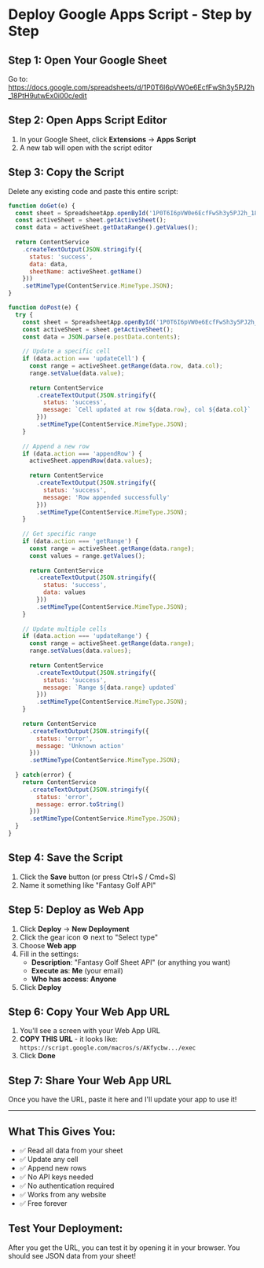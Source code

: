 # Deploy Google Apps Script - Step by Step

## Step 1: Open Your Google Sheet
Go to: https://docs.google.com/spreadsheets/d/1P0T6I6pVW0e6EcfFwSh3y5PJ2h_18PtH9utwEx0i00c/edit

## Step 2: Open Apps Script Editor
1. In your Google Sheet, click **Extensions** → **Apps Script**
2. A new tab will open with the script editor

## Step 3: Copy the Script
Delete any existing code and paste this entire script:

```javascript
function doGet(e) {
  const sheet = SpreadsheetApp.openById('1P0T6I6pVW0e6EcfFwSh3y5PJ2h_18PtH9utwEx0i00c');
  const activeSheet = sheet.getActiveSheet();
  const data = activeSheet.getDataRange().getValues();
  
  return ContentService
    .createTextOutput(JSON.stringify({
      status: 'success',
      data: data,
      sheetName: activeSheet.getName()
    }))
    .setMimeType(ContentService.MimeType.JSON);
}

function doPost(e) {
  try {
    const sheet = SpreadsheetApp.openById('1P0T6I6pVW0e6EcfFwSh3y5PJ2h_18PtH9utwEx0i00c');
    const activeSheet = sheet.getActiveSheet();
    const data = JSON.parse(e.postData.contents);
    
    // Update a specific cell
    if (data.action === 'updateCell') {
      const range = activeSheet.getRange(data.row, data.col);
      range.setValue(data.value);
      
      return ContentService
        .createTextOutput(JSON.stringify({
          status: 'success',
          message: `Cell updated at row ${data.row}, col ${data.col}`
        }))
        .setMimeType(ContentService.MimeType.JSON);
    }
    
    // Append a new row
    if (data.action === 'appendRow') {
      activeSheet.appendRow(data.values);
      
      return ContentService
        .createTextOutput(JSON.stringify({
          status: 'success',
          message: 'Row appended successfully'
        }))
        .setMimeType(ContentService.MimeType.JSON);
    }
    
    // Get specific range
    if (data.action === 'getRange') {
      const range = activeSheet.getRange(data.range);
      const values = range.getValues();
      
      return ContentService
        .createTextOutput(JSON.stringify({
          status: 'success',
          data: values
        }))
        .setMimeType(ContentService.MimeType.JSON);
    }
    
    // Update multiple cells
    if (data.action === 'updateRange') {
      const range = activeSheet.getRange(data.range);
      range.setValues(data.values);
      
      return ContentService
        .createTextOutput(JSON.stringify({
          status: 'success',
          message: `Range ${data.range} updated`
        }))
        .setMimeType(ContentService.MimeType.JSON);
    }
    
    return ContentService
      .createTextOutput(JSON.stringify({
        status: 'error',
        message: 'Unknown action'
      }))
      .setMimeType(ContentService.MimeType.JSON);
      
  } catch(error) {
    return ContentService
      .createTextOutput(JSON.stringify({
        status: 'error',
        message: error.toString()
      }))
      .setMimeType(ContentService.MimeType.JSON);
  }
}
```

## Step 4: Save the Script
1. Click the **Save** button (or press Ctrl+S / Cmd+S)
2. Name it something like "Fantasy Golf API"

## Step 5: Deploy as Web App
1. Click **Deploy** → **New Deployment**
2. Click the gear icon ⚙️ next to "Select type"
3. Choose **Web app**
4. Fill in the settings:
   - **Description**: "Fantasy Golf Sheet API" (or anything you want)
   - **Execute as**: **Me** (your email)
   - **Who has access**: **Anyone**
5. Click **Deploy**

## Step 6: Copy Your Web App URL
1. You'll see a screen with your Web App URL
2. **COPY THIS URL** - it looks like:
   `https://script.google.com/macros/s/AKfycbw.../exec`
3. Click **Done**

## Step 7: Share Your Web App URL
Once you have the URL, paste it here and I'll update your app to use it!

---

## What This Gives You:
- ✅ Read all data from your sheet
- ✅ Update any cell
- ✅ Append new rows
- ✅ No API keys needed
- ✅ No authentication required
- ✅ Works from any website
- ✅ Free forever

## Test Your Deployment:
After you get the URL, you can test it by opening it in your browser. You should see JSON data from your sheet!